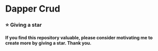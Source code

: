 # Dapper Crud


### ⭐ Giving a star

**If you find this repository valuable, please consider motivating me to create more by giving a star. Thank you.**
